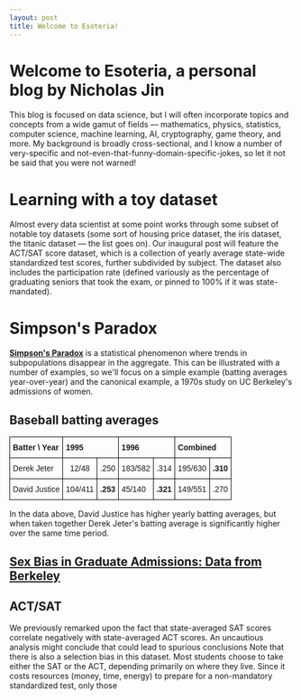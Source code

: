 ```yaml
---
layout: post
title: Welcome to Esoteria!
---
```

# Welcome to Esoteria, a personal blog by Nicholas Jin
This blog is focused on data science, but I will often incorporate topics and concepts from a wide gamut of fields –– mathematics, physics, statistics, computer science, machine learning, AI, cryptography, game theory, and more. My background is broadly cross-sectional, and I know a number of very-specific and not-even-that-funny-domain-specific-jokes, so let it not be said that you were not warned!

# Learning with a toy dataset
Almost every data scientist at some point works through some subset of notable toy datasets (some sort of housing price dataset, the iris dataset, the titanic dataset –– the list goes on). Our inaugural post will feature the ACT/SAT score dataset, which is a collection of yearly average state-wide standardized test scores, further subdivided by subject. The dataset also includes the participation rate (defined variously as the percentage of graduating seniors that took the exam, or pinned to 100% if it was state-mandated).

# Simpson's Paradox
[**Simpson's Paradox**](https://en.wikipedia.org/wiki/Simpson's_paradox) is a statistical phenomenon where trends in subpopulations disappear in the aggregate. This can be illustrated with a number of examples, so we'll focus on a simple example (batting averages year-over-year) and the canonical example, a 1970s study on UC Berkeley's admissions of women.
## Baseball batting averages
<!-- | Batter \ Year   | 1995           | 1996  | |
| ------------- |:-------------:| -----:||
| Derek Jeter      | 12/48 \| .250 | $1600 ||
| David Justice      | 104/411 \| .253 | centered      |   $12 || -->


<style type="text/css">
.tg  {border-collapse:collapse;border-spacing:0;}
.tg td{font-family:Arial, sans-serif;font-size:14px;padding:10px 5px;border-style:solid;border-width:1px;overflow:hidden;word-break:normal;border-color:black;}
.tg th{font-family:Arial, sans-serif;font-size:14px;font-weight:normal;padding:10px 5px;border-style:solid;border-width:1px;overflow:hidden;word-break:normal;border-color:black;}
.tg .tg-wp8o{border-color:#000000;text-align:center;vertical-align:top}
.tg .tg-mcqj{font-weight:bold;border-color:#000000;text-align:left;vertical-align:top}
.tg .tg-73oq{border-color:#000000;text-align:left;vertical-align:top}
</style>
<table class="tg">
  <tr>
    <th class="tg-mcqj">Batter \ Year</th>
    <th class="tg-mcqj" colspan="2">1995</th>
    <th class="tg-mcqj" colspan="2">1996</th>
    <th class="tg-mcqj" colspan="2">Combined</th>
  </tr>
  <tr>
    <td class="tg-73oq">Derek Jeter</td>
    <td class="tg-wp8o">12/48</td>
    <td class="tg-73oq">.250</td>
    <td class="tg-73oq">183/582</td>
    <td class="tg-73oq">.314</td>
    <td class="tg-73oq">195/630</td>
    <td class="tg-73oq"><span style="font-weight:bold">.310</span><br></td>
  </tr>
  <tr>
    <td class="tg-73oq">David Justice</td>
    <td class="tg-wp8o">104/411</td>
    <td class="tg-73oq"><span style="font-weight:bold">.253</span></td>
    <td class="tg-73oq">45/140</td>
    <td class="tg-73oq"><span style="font-weight:bold">.321</span></td>
    <td class="tg-73oq">149/551</td>
    <td class="tg-73oq">.270</td>
  </tr>
</table>












<!-- <table>
  <tr>
    <th>Batter \ Year</th>
    <th colspan="2">1995</th>
    <th colspan="2">1996</th>
    <th colspan="2">Combined</th>
  </tr>
  <tr>
    <td>Derek Jeter</td>
    <td>12/48</td>
    <td>.250</td>
    <td>183/582</td>
    <td>.314</td>
    <td>195/630</td>
    <td><span style="font-weight:bold">.310</span><br></td>
  </tr>
  <tr>
    <td>David Justice</td>
    <td>104/411</td>
    <td><span style="font-weight:bold">.253</span></td>
    <td>45/140</td>
    <td><span style="font-weight:bold">.321</span></td>
    <td>149/551</td>
    <td>.270</td>
  </tr>
</table> -->
In the data above, David Justice has higher yearly batting averages, but when taken together Derek Jeter's batting average is significantly higher over the same time period.

## [Sex Bias in Graduate Admissions: Data from Berkeley](https://homepage.stat.uiowa.edu/~mbognar/1030/Bickel-Berkeley.pdf)

## ACT/SAT
We previously remarked upon the fact that state-averaged SAT scores correlate negatively with state-averaged ACT scores. An uncautious analysis might conclude that could lead to spurious conclusions
Note that there is also a selection bias in this dataset. Most students choose to take either the SAT or the ACT, depending primarily on where they live. Since it costs resources (money, time, energy) to prepare for a non-mandatory standardized test, only those
